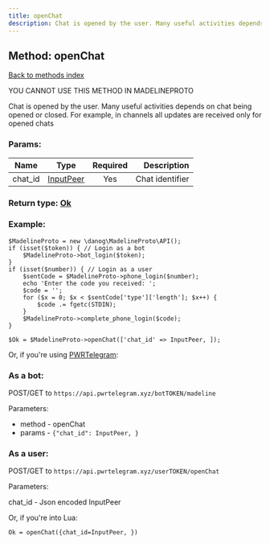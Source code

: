 ```yaml
---
title: openChat
description: Chat is opened by the user. Many useful activities depends on chat being opened or closed. For example, in channels all updates are received only for opened chats
---
```

## Method: openChat  
[Back to methods index](index.md)


YOU CANNOT USE THIS METHOD IN MADELINEPROTO


Chat is opened by the user. Many useful activities depends on chat being opened or closed. For example, in channels all updates are received only for opened chats

### Params:

| Name     |    Type       | Required | Description |
|----------|:-------------:|:--------:|------------:|
|chat\_id|[InputPeer](../types/InputPeer.md) | Yes|Chat identifier|


### Return type: [Ok](../types/Ok.md)

### Example:


```
$MadelineProto = new \danog\MadelineProto\API();
if (isset($token)) { // Login as a bot
    $MadelineProto->bot_login($token);
}
if (isset($number)) { // Login as a user
    $sentCode = $MadelineProto->phone_login($number);
    echo 'Enter the code you received: ';
    $code = '';
    for ($x = 0; $x < $sentCode['type']['length']; $x++) {
        $code .= fgetc(STDIN);
    }
    $MadelineProto->complete_phone_login($code);
}

$Ok = $MadelineProto->openChat(['chat_id' => InputPeer, ]);
```

Or, if you're using [PWRTelegram](https://pwrtelegram.xyz):

### As a bot:

POST/GET to `https://api.pwrtelegram.xyz/botTOKEN/madeline`

Parameters:

* method - openChat
* params - `{"chat_id": InputPeer, }`



### As a user:

POST/GET to `https://api.pwrtelegram.xyz/userTOKEN/openChat`

Parameters:

chat_id - Json encoded InputPeer



Or, if you're into Lua:

```
Ok = openChat({chat_id=InputPeer, })
```

